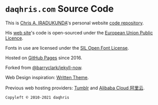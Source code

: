 # `daqhris.com` Source Code

This is [Chris A. IRADUKUNDA](https://daqhris.com)'s personal website [code repository](https://github.com/daqhris/daqhris.github.io).

His [web site](https://daqhris.com/)'s code is open-sourced under the [European Union Public Licence](https://raw.githubusercontent.com/daqhris/daqhris.github.io/master/LICENSE).

Fonts in use are licensed under the [SIL Open Font License](https://raw.githubusercontent.com/daqhris/daqhris.github.io/master/style/font/license/OFL.txt).

Hosted on [GitHub Pages](https://pages.github.com/) since 2016. 

Forked from [@barryclark/jekyll-now](https://github.com/barryclark/jekyll-now).

Web Design inspiration: [Written Theme](https://www.tumblr.com/theme/38737).

Previous web hosting providers: [Tumblr](https://www.tumblr.com) and [Alibaba Cloud 阿里云](https://cn.aliyun.com).

`Copyleft © 2010-2021 daqhris`
